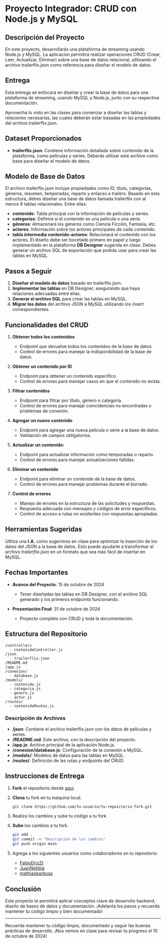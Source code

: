 # Proyecto Integrador: CRUD con Node.js y MySQL

## Descripción del Proyecto

En este proyecto, desarrollarás una plataforma de streaming usando Node.js y MySQL. La aplicación permitirá realizar operaciones CRUD (Crear, Leer, Actualizar, Eliminar) sobre una base de datos relacional, utilizando el archivo trailerflix.json como referencia para diseñar el modelo de datos.

## Entrega
Esta entrega se enfocará en diseñar y crear la base de datos para una plataforma de streaming, usando MySQL y Node.js, junto con su respectiva documentación.

Aprovecha lo visto en las clases para comenzar a diseñar las tablas y relaciones necesarias, las cuales deberán estar basadas en las propiedades del archivo trailerflix.json.

## Dataset Proporcionados

- **trailerflix.json**: Contiene información detallada sobre contenido de la plataforma, como películas y series. Deberás utilizar este archivo como base para diseñar el modelo de datos.

## Modelo de Base de Datos
El archivo trailerflix.json incluye propiedades como ID, título, categorías, géneros, resumen, temporadas, reparto y enlaces a trailers. Basado en esta estructura, debes diseñar una base de datos llamada trailerflix con al menos 6 tablas relacionales. Entre ellas:

- **contenido**: Tabla principal con la información de películas y series.
- **categorías**: Definirá si el contenido es una película o una serie.
- **géneros**: Almacenará los géneros como Ciencia Ficción, Fantasía, etc.
- **actores**: Información sobre los actores principales de cada contenido.
- **tabla intermedia contenido-actores**: Relacionará el contenido con los actores.
El diseño debe ser bocetado primero en papel y luego implementado en la plataforma **DB Designer** sugerida en clase. Debes generar un archivo SQL de exportación que podrás usar para crear las tablas en MySQL.

## Pasos a Seguir
1. **Diseñar el modelo de datos** basado en trailerflix.json.
2. **Implementar las tablas** en DB Designer, asegurando que haya relaciones adecuadas entre ellas.
3. **Generar el archivo SQL** para crear las tablas en MySQL.
4. **Migrar los datos** del archivo JSON a MySQL utilizando los insert correspondientes.

## Funcionalidades del CRUD

1. **Obtener todos los contenidos**
   - Endpoint que devuelve todos los contenidos de la base de datos.
   - Control de errores para manejar la indisponibilidad de la base de datos.

2. **Obtener un contenido por ID**
   - Endpoint para obtener un contenido específico.
   - Control de errores para manejar casos en que el contenido no exista.

3. **Filtrar contenidos**
   - Endpoint para filtrar por título, género o categoría.
   - Control de errores para manejar coincidencias no encontradas o problemas de conexión.

4. **Agregar un nuevo contenido**
   - Endpoint para agregar una nueva pelicula o serie a la base de datos.
   - Validación de campos obligatorios.

5. **Actualizar un contenido:**
   - Endpoint para actualizar información como temporadas o reparto.
   - Control de errores para manejar actualizaciones fallidas.
     
6. **Eliminar un contenido**
   - Endpoint para eliminar un contenido de la base de datos.
   - Control de errores para manejar problemas durante el borrado.

7. **Control de errores**
   - Manejo de errores en la estructura de las solicitudes y respuestas.
   - Respuesta adecuada con mensajes y códigos de error específicos.
   - Control de acceso a rutas no existentes con respuestas apropiadas.
  
## Herramientas Sugeridas
Utiliza una **I.A.** como sugerimos en clase para optimizar la inserción de los datos del JSON a la base de datos. Esto puede ayudarte a transformar el archivo *trailerflix.json* en un formato que sea más fácil de insertar en MySQL.

## Fechas Importantes

- **Avance del Proyecto**: 15 de octubre de 2024
  - Tener diseñadas las tablas en DB Designer, con el archivo SQL generado y los primeros endpoints funcionando.

- **Presentación Final**: 31 de octubre de 2024
  - Proyecto completo con CRUD y toda la documentación.

## Estructura del Repositorio

```plaintext
/controllers
  - contenidoController.js
/json
  - trailerflix.json
/README.md
/app.js
/conexion/
  - database.js
/models/
  - contenido.js
  - categoria.js
  - genero.js
  - actor.js
/routes/
  - contenidoRoutes.js
```

### Descripción de Archivos

- **/json**: Contiene el archivo trailerflix.json con los datos de películas y series.
- **/README.md**: Este archivo, con la descripción del proyecto.
- **/app.js**: Archivo principal de la aplicación Node.js.
- **/conexion/database.js**: Configuración de la conexión a MySQL.
- **/models/**: Modelos de datos para las tablas en MySQL.
- **/routes/**: Definición de las rutas y endpoints del CRUD.

## Instrucciones de Entrega

1. **Fork** el repositorio desde [aquí](https://github.com/FabioDrizZt/Trabajo-Integrador-Relacional-Backend-Diplomatura-UNTREF/fork).
2. **Clona** tu fork en tu máquina local.
   ```bash
   git clone https://github.com/tu-usuario/tu-repositorio-fork.git
   ```
3. Realiza los cambios y sube tu código a tu fork.
4. **Sube** los cambios a tu fork.
   ```bash
   git add .
   git commit -m "Descripción de los cambios"
   git push origin main
   ```

5. Agrega a los siguientes usuarios como colaboradores en tu repositorio:
   - [FabioDrizZt](https://github.com/FabioDrizZt)
   - [JuanNebbia](https://github.com/JuanNebbia)
   - [mathiasbarbosa](https://github.com/mathiasbarbosa)

## Conclusión

Este proyecto te permitirá aplicar conceptos clave de desarrollo backend, diseño de bases de datos y documentación. ¡Adelanta los pasos y recuerda mantener tu código limpio y bien documentado!

---

Recuerda mantener tu código limpio, documentado y seguir las buenas prácticas de desarrollo. ¡Nos vemos en clase para revisar tu progreso el 10 de octubre de 2024!
